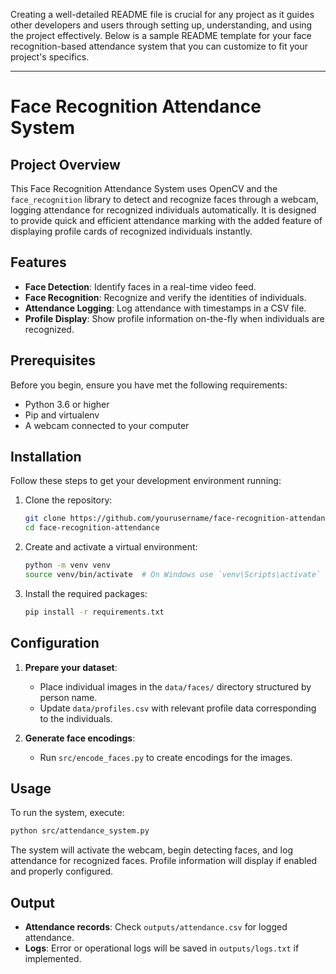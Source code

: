Creating a well-detailed README file is crucial for any project as it guides other developers and users through setting up, understanding, and using the project effectively. Below is a sample README template for your face recognition-based attendance system that you can customize to fit your project's specifics.

---

# Face Recognition Attendance System

## Project Overview

This Face Recognition Attendance System uses OpenCV and the `face_recognition` library to detect and recognize faces through a webcam, logging attendance for recognized individuals automatically. It is designed to provide quick and efficient attendance marking with the added feature of displaying profile cards of recognized individuals instantly.

## Features

- **Face Detection**: Identify faces in a real-time video feed.
- **Face Recognition**: Recognize and verify the identities of individuals.
- **Attendance Logging**: Log attendance with timestamps in a CSV file.
- **Profile Display**: Show profile information on-the-fly when individuals are recognized.

## Prerequisites

Before you begin, ensure you have met the following requirements:
- Python 3.6 or higher
- Pip and virtualenv
- A webcam connected to your computer

## Installation

Follow these steps to get your development environment running:

1. Clone the repository:
   ```bash
   git clone https://github.com/yourusername/face-recognition-attendance.git
   cd face-recognition-attendance
   ```

2. Create and activate a virtual environment:
   ```bash
   python -m venv venv
   source venv/bin/activate  # On Windows use `venv\Scripts\activate`
   ```

3. Install the required packages:
   ```bash
   pip install -r requirements.txt
   ```

## Configuration

1. **Prepare your dataset**:
   - Place individual images in the `data/faces/` directory structured by person name.
   - Update `data/profiles.csv` with relevant profile data corresponding to the individuals.

2. **Generate face encodings**:
   - Run `src/encode_faces.py` to create encodings for the images.

## Usage

To run the system, execute:

```bash
python src/attendance_system.py
```

The system will activate the webcam, begin detecting faces, and log attendance for recognized faces. Profile information will display if enabled and properly configured.

## Output

- **Attendance records**: Check `outputs/attendance.csv` for logged attendance.
- **Logs**: Error or operational logs will be saved in `outputs/logs.txt` if implemented.

